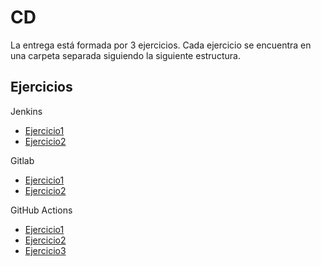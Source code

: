 # CD

La entrega está formada por 3 ejercicios. Cada ejercicio se encuentra en una carpeta separada siguiendo la siguiente estructura.

## Ejercicios

Jenkins

- [Ejercicio1](Jenkins/Ejercicio1/)
- [Ejercicio2](Jenkins/Ejercicio2/)

Gitlab

- [Ejercicio1](Gitlab/Ejercicio1/)
- [Ejercicio2](Gitlab/Ejercicio2/)


GitHub Actions

- [Ejercicio1](GitHubActions/Ejercicio1/)
- [Ejercicio2](GitHubActions/Ejercicio2/)
- [Ejercicio3](GitHubActions/Ejercicio3/)
